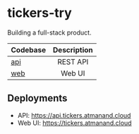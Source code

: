 # tickers-try

Building a full-stack product.

| Codebase              |      Description          |
| :-------------------- | :-----------------------: |
| [api](apps/api/)      |      REST API             |
| [web](apps/web/)      |     Web UI                |


## Deployments

- API: https://api.tickers.atmanand.cloud
- Web UI: https://tickers.atmanand.cloud
